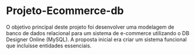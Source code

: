 # Projeto-Ecommerce-db
O objetivo principal deste projeto foi desenvolver uma modelagem de banco de dados relacional para um sistema de e-commerce utilizando o DB Designer Online (MySQL). A proposta inicial era criar um sistema funcional que incluísse entidades essenciais.
